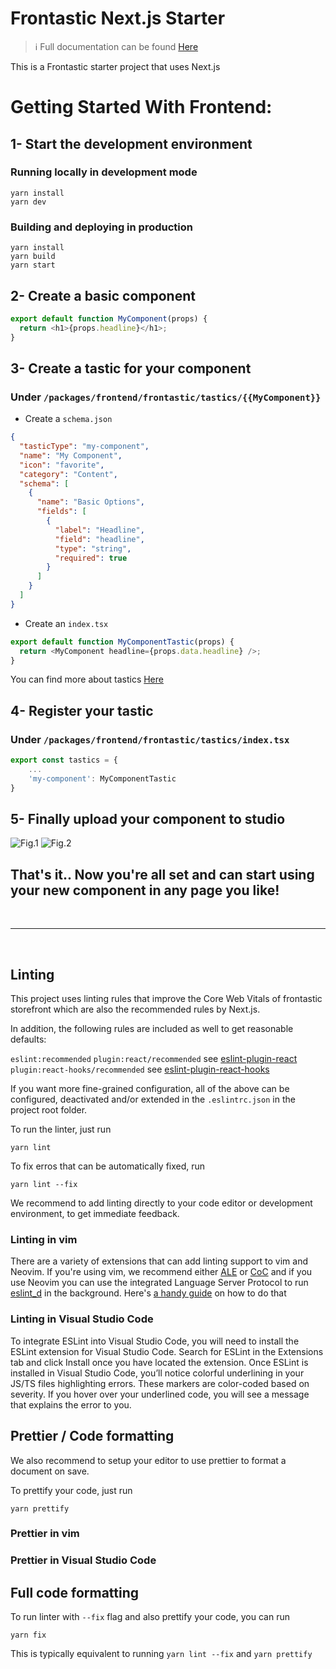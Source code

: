 # Frontastic Next.js Starter

> :information_source: Full documentation can be found [Here](https://docs.frontastic.cloud/docs)

This is a Frontastic starter project that uses Next.js

# Getting Started With Frontend:

## 1- Start the development environment

### Running locally in development mode

```
yarn install
yarn dev
```

### Building and deploying in production

```
yarn install
yarn build
yarn start
```

## 2- Create a basic component

```javascript
export default function MyComponent(props) {
  return <h1>{props.headline}</h1>;
}
```

## 3- Create a tastic for your component

### Under `/packages/frontend/frontastic/tastics/{{MyComponent}}`

- Create a `schema.json`

```json
{
  "tasticType": "my-component",
  "name": "My Component",
  "icon": "favorite",
  "category": "Content",
  "schema": [
    {
      "name": "Basic Options",
      "fields": [
        {
          "label": "Headline",
          "field": "headline",
          "type": "string",
          "required": true
        }
      ]
    }
  ]
}
```

- Create an `index.tsx`

```javascript
export default function MyComponentTastic(props) {
  return <MyComponent headline={props.data.headline} />;
}
```

You can find more about tastics [Here](https://docs.frontastic.cloud/docs/creating-a-frontastic-component)

## 4- Register your tastic

### Under `/packages/frontend/frontastic/tastics/index.tsx`

```javascript
export const tastics = {
    ...
    'my-component': MyComponentTastic
}
```

## 5- Finally upload your component to studio

![Fig.1](https://files.readme.io/37460f8-Components_on_Frontastic_studio_dashboard_staging.png)
![Fig.2](https://files.readme.io/4c30e4d-Click_add_icon_to_add_a_new_component.png)

## That's it.. Now you're all set and can start using your new component in any page you like!

<br />
<hr />
<br />

## Linting

This project uses linting rules that improve the Core Web Vitals of frontastic storefront which are also the recommended rules by Next.js.

In addition, the following
rules are included as well to get reasonable defaults:

`eslint:recommended`
`plugin:react/recommended` see [eslint-plugin-react](https://www.npmjs.com/package/eslint-plugin-react)
`plugin:react-hooks/recommended` see [eslint-plugin-react-hooks](https://www.npmjs.com/package/eslint-plugin-react-hooks)

If you want more fine-grained configuration, all of the above can be configured,
deactivated and/or extended in the `.eslintrc.json` in the project root folder.

To run the linter, just run

```
yarn lint
```

To fix erros that can be automatically fixed, run

```
yarn lint --fix
```

We recommend to add linting directly to your code editor or development environment,
to get immediate feedback.

### Linting in vim

There are a variety of extensions that can add linting support to vim and Neovim.
If you're using vim, we recommend either [ALE](https://github.com/dense-analysis/ale)
or [CoC](https://github.com/neoclide/coc.nvim) and if you use Neovim you can
use the integrated Language Server Protocol to run [eslint_d](https://github.com/mantoni/eslint_d.js/) in the background.
Here's [a handy guide](https://phelipetls.github.io/posts/configuring-eslint-to-work-with-neovim-lsp/) on how to do that

### Linting in Visual Studio Code

To integrate ESLint into Visual Studio Code, you will need to install the ESLint extension for Visual Studio Code. Search for ESLint in the Extensions tab and click Install once you have located the extension.
Once ESLint is installed in Visual Studio Code, you’ll notice colorful underlining in your JS/TS files highlighting errors. These markers are color-coded based on severity. If you hover over your underlined code, you will see a message that explains the error to you.

## Prettier / Code formatting

We also recommend to setup your editor to use prettier to format a document on save.

To prettify your code, just run

```
yarn prettify
```

### Prettier in vim

### Prettier in Visual Studio Code

## Full code formatting

To run linter with `--fix` flag and also prettify your code, you can run

```
yarn fix
```

This is typically equivalent to running `yarn lint --fix` and `yarn prettify`

